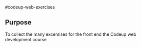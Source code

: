 #codeup-web-exercises

## Purpose
To collect the many excersises for the front end the Codeup web development course